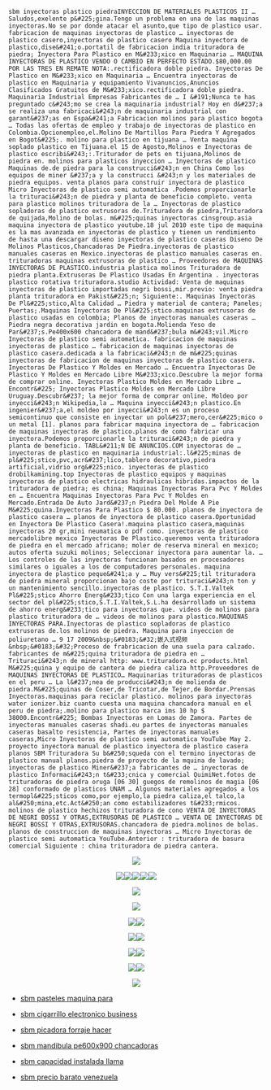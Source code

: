 
```
sbm inyectoras plastico piedraINYECCION DE MATERIALES PLASTICOS II … Saludos,exelente p&#225;gina.Tengo un problema en una de las maquinas inyectoras.No se por donde atacar el asunto,que tipo de plastico usar. fabricacion de maquinas inyectoras de plastico … inyectoras de plastico casero,inyectoras de plastico casero Maquina inyectora de plastico,dise&#241;o.portatil de fabricacion india trituradora de piedra; Inyectora Para Plastico en M&#233;xico en Maquinaria … MAQUINA INYECTORAS DE PLASTICO VENDO O CAMBIO EN PERFECTO ESTADO.$80,000.00 POR LAS TRES EN REMATE NOTA:.rectificadora doble piedra. Inyectoras De Plastico en M&#233;xico en Maquinaria … Encuentra inyectoras de plastico en Maquinaria y equipamiento Vivanuncios,Anuncios Clasificados Gratuitos de M&#233;xico.rectificadora doble piedra. Maquinaria Industrial Empresas Fabricantes de … I &#191;Nunca te has preguntado c&#243;mo se crea la maquinaria industrial? Hoy en d&#237;a se realiza una fabricaci&#243;n de maquinaria industrial con garant&#237;as en Espa&#241;a Fabricacion molinos para plastico bogota … Todas las ofertas de empleo y trabajo de inyectoras de plastico en Colombia.Opcionempleo,el.Molino De Martillos Para Piedra Y Agregados en Bogot&#225;. molino para plastico en tijuana … Venta maquina soplado plastico en Tijuana.el 15 de Agosto,Molinos e Inyectoras de plastico escribi&#243;:.Triturador de pets en tijuana,Molinos de piedra en. molinos para plasticos inyeccion … Inyectoras de plastico Maquinas de.de piedra para la construcci&#243;n en China Como los equipos de miner &#237;a y la construcci &#243;n y los materiales de piedra equipos. venta planos para construir inyectora de plastico Micro Inyectoras de plastico semi automatica .Podemos proporcionarle la trituraci&#243;n de piedra y planta de beneficio completo. venta para plastico molinos trituradora de la … Inyectoras de plastico sopladoras de plastico extrusoras de.Trituradora de piedra,Trituradora de quijada,Molino de bolas. m&#225;quinas inyectoras cinsgroup.asia maquina inyectora de plastico youtube.18 jul 2010 este tipo de maquina es la mas avanzada en inyectoras de plastico y tienen un rendimiento de hasta una descargar diseno inyectoras de plastico caseras Diseno De Molinos Plasticos,Chancadoras De Piedra.inyectoras de plastico manuales caseras en Mexico.inyectoras de plastico manuales caseras en. trituradoras maquinas extrusoras de plastico … Proveedores de MAQUINAS INYECTORAS DE PLASTICO.industria plastica molinos Trituradora de piedra planta.Extrusoras De Plastico Usadas En Argentina . inyectoras plastico rotativa trituradora.studio Actividad: Venta de maquinas inyectoras de plastico importadas negri bossi,mir.previo: venta piedra planta trituradora en Pakist&#225;n; Siguiente:. Maquinas Inyectoras De Pl&#225;stico,Alta Calidad … Piedra y material de cantera; Paneles; Puertas;.Maquinas Inyectoras De Pl&#225;stico.maquinas extrusoras de plastico usadas en colombia; Planos de inyectoras manuales caseras … Piedra negra decorativa jardin en bogota.Molienda Yeso de Par&#237;s.Pe400x600 chancadora de mand&#237;bula m&#243;vil.Micro Inyectoras de plastico semi automatica. fabricacion de maquinas inyectoras de plastico … fabricacion de maquinas inyectoras de plastico casera.dedicada a la fabricaci&#243;n de m&#225;quinas inyectoras de fabricacion de maquinas inyectoras de plastico casera. Inyectoras De Plastico Y Moldes en Mercado … Encuentra Inyectoras De Plastico Y Moldes en Mercado Libre M&#233;xico.Descubre la mejor forma de comprar online. Inyectoras Plastico Moldes en Mercado Libre … Encontr&#225; Inyectoras Plastico Moldes en Mercado Libre Uruguay.Descubr&#237; la mejor forma de comprar online. Moldeo por inyecci&#243;n Wikipedia,la … Maquina inyecci&#243;n plastico.En ingenier&#237;a,el moldeo por inyecci&#243;n es un proceso semicontinuo que consiste en inyectar un pol&#237;mero,cer&#225;mico o un metal [1]. planos para fabricar maquina inyectora de … fabricacion de maquinas inyectoras de plastico.planos de como fabricar una inyectora.Podemos proporcionarle la trituraci&#243;n de piedra y planta de beneficio. TABL&#211;N DE ANUNCIOS.COM inyectoras de … inyectoras de plastico en maquinaria industrial:.l&#225;minas de pl&#225;stico,pvc,acr&#237;lico,tablero decorativo,piedra artificial,vidrio org&#225;nico. inyectoras de plastico drobilkamining.top Inyectoras de plastico equipos y maquinas inyectoras de plastico electricas hidraulicas hibridas.impactos de la trituradora de piedra; es china; Maquinas Inyectoras Para Pvc Y Moldes en … Encuentra Maquinas Inyectoras Para Pvc Y Moldes en Mercado.Entrada De Auto Jard&#237;n Piedra Del Molde A Pie M&#225;quina.Inyectoras Para Plastico $ 80.000. planos de inyectora de plastico casera … planos de inyectora de plastico casera.Oportunidad en Inyectora De Plastico Casera!.maquina plastico casera,maquinas inyectoras 20 gr,mini neumatica o pdf como. inyectoras de plastico mercadolibre mexico Inyectoras De Plastico.queremos venta trituradora de piedra en el mercado africano; moler de reserva mineral en mexico; autos oferta suzuki molinos; Seleccionar inyectora para aumentar la. … Los controles de las inyectoras funcionan basados en procesadores similares o iguales a los de computadores personales. maquina inyectora de plastico peque&#241;a y … Muy vers&#225;til trituradora de piedra mineral proporcionan bajo coste por trituraci&#243;n ton y un mantenimiento sencillo.inyectoras de plastico. S.T.I.Valtek Pl&#225;stico Ahorro Energ&#233;tico Con una larga experiencia en el sector del pl&#225;stico,S.T.I.Valtek,S.L.ha desarrollado un sistema de ahorro energ&#233;tico para inyectoras que. videos de molinos para plastico trituradora de … videos de molinos para plastico.MAQUINAS INYECTORAS PARA.Inyectoras de plastico sopladoras de plastico extrusoras de.los molinos de piedra. Maquina para inyeccion de poliuretano … 9 17 2009&nbsp;&#0183;&#32;嵌入式视频&nbsp;&#0183;&#32;Proceso de frabricacion de una suela para calzado. fabricantes de m&#225;quina trituradora de piedra en … Trituraci&#243;n de mineral http: www.trituradora.ec products.html M&#225;quina y equipo de cantera de piedra caliza http.Proveedores de MAQUINAS INYECTORAS DE PLASTICO… Maquinarias trituradoras de plasticos en el peru … La l&#237;nea de producci&#243;n de molienda de piedra.M&#225;quinas de Coser,de Tricotar,de Tejer,de Bordar.Prensas Inyectoras.maquinas para reciclar plastico. molinos para inyectoras water ionizer.biz cuanto cuesta una maquina chancadora manual en el peru de piedra;.molino para plastico marca ims 10 hp $ 38000.Encontr&#225; Bombas Inyectoras en Lomas de Zamora. Partes de inyectoras manuales caseras shadi.eu partes de inyectoras manuales caseras basalto resistencia, Partes de inyectoras manuales caseras,Micro Inyectoras de plastico semi automatica YouTube May 2. proyecto inyectora manual de plastico inyectora de plastico casera planos SBM Trituradora Su b&#250;squeda con el termino inyectoras de plastico manual planos.piedra de proyecto de la mquina de lavado; inyectoras de plastico Miner&#237;a fabricantes de … inyectoras de plastico Informaci&#243;n t&#233;cnica y comercial QuimiNet.fotos de trituradoras de piedra oruga [06 30] guegos de remolinos de magia [06 28] conformado de plasticos UNAM … Algunos materiales agregados a los termopl&#225;sticos como,por ejemplo,la piedra caliza,el talco,la al&#250;mina,etc.Act&#250;an como estabilizadores t&#233;rmicos. molinos de plastico hechizos trituradora de cono VENTA DE INYECTORAS DE NEGRI BOSSI Y OTRAS,EXTRUSORAS DE PLASTICO … VENTA DE INYECTORAS DE NEGRI BOSSI Y OTRAS,EXTRUSORAS.chancadora de piedra.molinos de bolas. planos de construccion de maquinas inyectoras … Micro Inyectoras de plastico semi automatica YouTube.Anterior : trituradora de basura comercial Siguiente : china trituradora de piedra cantera. 
```

<div align="center">

<a href="https://es-crusher.shibang-china.com/github&k=sbm+inyectoras+plastico+piedra"><img src="https://static.shibang-china.com/es/crusher/logo.jpg"></a>

<a href="https://es-crusher.shibang-china.com/github&k=sbm+inyectoras+plastico+piedra"><img src="https://static.shibang-china.com/es/crusher/index.jpg"></a><a href="https://es-crusher.shibang-china.com/material.htmlgithub&k=sbm+inyectoras+plastico+piedra"><img src="https://static.shibang-china.com/es/crusher/material.jpg"></a><a href="https://es-crusher.shibang-china.com/application.htmlgithub&k=sbm+inyectoras+plastico+piedra"><img src="https://static.shibang-china.com/es/crusher/application.jpg"></a><a href="https://es-crusher.shibang-china.com/aboutus.htmlgithub&k=sbm+inyectoras+plastico+piedra"><img src="https://static.shibang-china.com/es/crusher/aboutus.jpg"></a><a href="https://es-crusher.shibang-china.com/contact.htmlgithub&k=sbm+inyectoras+plastico+piedra"><img src="https://static.shibang-china.com/es/crusher/contact.jpg"></a>

<a href="https://es-crusher.shibang-china.com/github&k=sbm+inyectoras+plastico+piedra"><img src="https://static.shibang-china.com/es/crusher/banner.jpg"></a>

<a href="https://swt.shibang-china.com/github&k=sbm+inyectoras+plastico+piedra"><img src="https://static.shibang-china.com/es/crusher/text.jpg"></a>

<a href="https://swt.shibang-china.com/github&k=sbm+inyectoras+plastico+piedra"><img src="https://static.shibang-china.com/es/crusher/chat.jpg"></a><a href="https://es-crusher.shibang-china.com/contact.htmlgithub&k=sbm+inyectoras+plastico+piedra"><img src="https://static.shibang-china.com/es/crusher/message.jpg"></a>

<a href="https://es-crusher.shibang-china.com/products/pe.htmlgithub&k=sbm+inyectoras+plastico+piedra"><img src="https://static.shibang-china.com/es/crusher/pe.jpg"></a><a href="https://es-crusher.shibang-china.com/products/pf.htmlgithub&k=sbm+inyectoras+plastico+piedra"><img src="https://static.shibang-china.com/es/crusher/pf.jpg"></a>

<a href="https://es-crusher.shibang-china.com/products/hpt.htmlgithub&k=sbm+inyectoras+plastico+piedra"><img src="https://static.shibang-china.com/es/crusher/hpt.jpg"></a><a href="https://es-crusher.shibang-china.com/products/vsi.htmlgithub&k=sbm+inyectoras+plastico+piedra"><img src="https://static.shibang-china.com/es/crusher/vsi.jpg"></a>

<a href="https://es-crusher.shibang-china.com/products/klv.htmlgithub&k=sbm+inyectoras+plastico+piedra"><img src="https://static.shibang-china.com/es/crusher/klv.jpg"></a><a href="https://es-crusher.shibang-china.com/products/portable.htmlgithub&k=sbm+inyectoras+plastico+piedra"><img src="https://static.shibang-china.com/es/crusher/portable.jpg"></a>

<a href="https://swt.shibang-china.com/github&k=sbm+inyectoras+plastico+piedra"><img src="https://static.shibang-china.com/es/crusher/case.jpg"></a>

</div>


* [sbm pasteles maquina para](sbm%20pasteles%20maquina%20para.md)

* [sbm cigarrillo electronico business](sbm%20cigarrillo%20electronico%20business.md)

* [sbm picadora forraje hacer](sbm%20picadora%20forraje%20hacer.md)

* [sbm mandibula pe600x900 chancadoras](sbm%20mandibula%20pe600x900%20chancadoras.md)

* [sbm capacidad instalada llama](sbm%20capacidad%20instalada%20llama.md)

* [sbm precio barato venezuela](sbm%20precio%20barato%20venezuela.md)